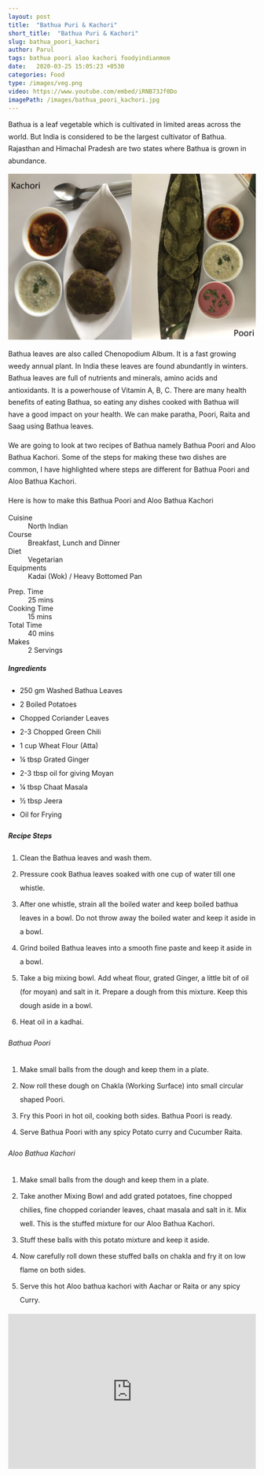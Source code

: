 ```yaml
---
layout: post
title:  "Bathua Puri & Kachori"
short_title:  "Bathua Puri & Kachori"
slug: bathua_poori_kachori
author: Parul
tags: bathua poori aloo kachori foodyindianmom
date:   2020-03-25 15:05:23 +0530
categories: Food
type: /images/veg.png
video: https://www.youtube.com/embed/iRNB73Jf0Do
imagePath: /images/bathua_poori_kachori.jpg
---
```

<p class="text-justify" style="line-height: 175%;">
Bathua is a leaf vegetable which is cultivated in limited areas across the world. But India is considered to be the largest cultivator of Bathua. Rajasthan and Himachal Pradesh are two states where Bathua is grown in abundance.
</p>

<div class="row">
    <div class="col-md-12"><img src="../images/bathua_poori_kachori.jpg" alt="" class="rounded img-fluid mb-2"></div>
</div>

<p class="text-justify" style="line-height: 175%;">
Bathua leaves are also called Chenopodium Album. It is a fast growing weedy annual plant. In India these leaves are found abundantly in winters. Bathua leaves are full of nutrients and minerals, amino acids and antioxidants. It is a powerhouse of Vitamin A, B, C. There are many health benefits of eating Bathua, so eating any dishes cooked with Bathua will have a good impact on your health. We can make paratha, Poori, Raita and Saag using Bathua leaves.
</p>

<p class="text-justify" style="line-height: 175%;">
We are going to look at two recipes of Bathua namely Bathua Poori and Aloo Bathua Kachori. Some of the steps for making these two dishes are common, I have highlighted where steps are different for Bathua Poori and Aloo Bathua Kachori.
</p>

<p class="text-justify" style="line-height: 175%;">
Here is how to make this Bathua Poori and Aloo Bathua Kachori
</p>

<div class="row">
    <div class="col-md-6">
        <dl class="row">
            <dt class="col-sm-4">Cuisine</dt><dd class="col-sm-7">North Indian</dd>
            <dt class="col-sm-4">Course</dt><dd class="col-sm-7">Breakfast, Lunch and Dinner</dd>
            <dt class="col-sm-4">Diet</dt><dd class="col-sm-7">Vegetarian</dd>
            <dt class="col-sm-4">Equipments</dt><dd class="col-sm-7">Kadai (Wok) / Heavy Bottomed Pan</dd>
        </dl>
    </div>
    <div class="col-md-6">
        <dl class="row">
            <dt class="col-sm-5">Prep. Time</dt><dd class="col-sm-7">25 mins</dd>
            <dt class="col-sm-5">Cooking Time</dt><dd class="col-sm-7">15 mins</dd>
            <dt class="col-sm-5">Total Time</dt><dd class="col-sm-7">40 mins</dd>
            <dt class="col-sm-5">Makes</dt><dd class="col-sm-7">2 Servings</dd>
        </dl>
    </div>
</div>

<div class="recipe-section-divider"></div>
<div class="row" id="ingredients">
    <div class="col-md-12"><h5 class="font-weight-bold">Ingredients</h5></div>
</div>
<div class="row">
    <div class="col-md-12">
        <ul class="post-list" style="line-height: 200%">
            <li>250 gm Washed Bathua Leaves</li>
            <li>2 Boiled Potatoes</li>
            <li>Chopped Coriander Leaves</li>
            <li>2-3 Chopped Green Chili</li>
            <li>1 cup Wheat Flour (Atta)</li>
            <li>¼ tbsp Grated Ginger</li>
            <li>2-3 tbsp oil for giving Moyan</li>
            <li>¼ tbsp Chaat Masala</li>
            <li>½ tbsp Jeera</li>
            <li>Oil for Frying</li>
        </ul>
    </div>
</div>

<div class="recipe-section-divider"></div>
<div class="row" id="recipe">
    <div class="col-md-12"><h5 class="font-weight-bold">Recipe Steps</h5></div>
</div>
<div class="row">
    <div class="col-md-12">
        <ol class="post-list text-justify" style="line-height: 200%">
            <li style="margin-bottom:5px;">Clean the Bathua leaves and wash them.</li>
            <li style="margin-bottom:5px;">Pressure cook Bathua leaves soaked with one cup of water till one whistle.</li>
            <li style="margin-bottom:5px;">After one whistle, strain all the boiled water and keep boiled bathua leaves in a bowl. Do not throw away the boiled water and keep it aside in a bowl.</li>
            <li style="margin-bottom:5px;">Grind boiled Bathua leaves into a smooth fine paste and keep it aside in a bowl.</li>
            <li style="margin-bottom:5px;">Take a big mixing bowl. Add wheat flour, grated Ginger, a little bit of oil (for moyan) and salt in it. Prepare a dough from this mixture. Keep this dough aside in a bowl.</li>
            <li style="margin-bottom:5px;">Heat oil in a kadhai.</li>
        </ol>
        <h6 class="font-weight-bold">Bathua Poori</h6>
        <ol class="post-list text-justify" style="line-height: 200%">
            <li style="margin-bottom:5px;">Make small balls from the dough and keep them in a plate.</li>
            <li style="margin-bottom:5px;">Now roll these dough on Chakla (Working Surface) into small circular shaped Poori.</li>
            <li style="margin-bottom:5px;">Fry this Poori in hot oil, cooking both sides. Bathua Poori is ready.</li>
            <li style="margin-bottom:5px;">Serve Bathua Poori with any spicy Potato curry and Cucumber Raita.</li>
        </ol>
        <h6 class="font-weight-bold">Aloo Bathua Kachori</h6>
        <ol class="post-list text-justify" style="line-height: 200%">
            <li style="margin-bottom:5px;">Make small balls from the dough and keep them in a plate.</li>
            <li style="margin-bottom:5px;">Take another Mixing Bowl and add grated potatoes, fine chopped chilies, fine chopped coriander leaves, chaat masala and salt in it. Mix well. This is the stuffed mixture for our Aloo Bathua Kachori.</li>
            <li style="margin-bottom:5px;">Stuff these balls with this potato mixture and keep it aside.</li>
            <li style="margin-bottom:5px;">Now carefully roll down these stuffed balls on chakla and fry it on low flame on both sides.</li>
            <li style="margin-bottom:5px;">Serve this hot Aloo bathua kachori with Aachar or Raita or any spicy Curry.</li>
        </ol>
    </div>
</div>
<div class="row" id="video">
    <div class="col-md-12">
        <div class="embed-responsive embed-responsive-16by9">
            <iframe width="100%" height="315" src="https://www.youtube.com/embed/iRNB73Jf0Do" frameborder="0" allow="accelerometer; autoplay; encrypted-media; gyroscope; picture-in-picture" allowfullscreen></iframe>
        </div>
    </div>
</div>
<br>
